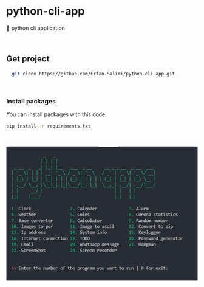 # python-cli-app
🔴 python cli application

<br>

## Get project
```bash
  git clone https://github.com/Erfan-Salimi/python-cli-app.git
```

<br>

### Install packages

<p>You can install packages with this code:</p>

```bash
pip install -r requirements.txt
```

<br>
<p align="center">
<img src="https://github.com/Erfan-Salimi/python-cli-app/blob/master/images/cli-python.png" alt="Python CLI app" style="text-align: center">
<p>
